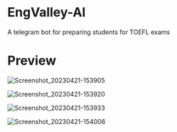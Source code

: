 # EngValley-AI
A telegram bot for preparing students for TOEFL exams


# Preview

![Screenshot_20230421-153905](https://user-images.githubusercontent.com/79472476/233639487-027eebf4-6f47-40e2-a996-d77465a7b0ec.png)

![Screenshot_20230421-153920](https://user-images.githubusercontent.com/79472476/233639508-073fb9ab-26ee-4d1a-804c-c8ae2878fb7a.png)

![Screenshot_20230421-153933](https://user-images.githubusercontent.com/79472476/233639527-62067eb4-29d8-4ef7-9f2b-4feed23edb8a.png)

![Screenshot_20230421-154006](https://user-images.githubusercontent.com/79472476/233639547-5cbc9203-3888-44f3-ba1a-ed72b968af94.png)


